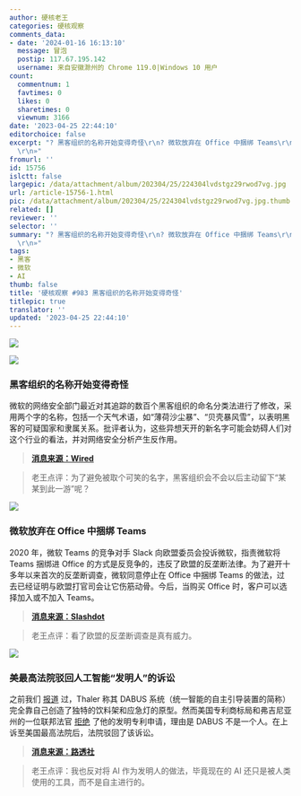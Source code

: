 ```yaml
---
author: 硬核老王
categories: 硬核观察
comments_data:
- date: '2024-01-16 16:13:10'
  message: 冒泡
  postip: 117.67.195.142
  username: 来自安徽滁州的 Chrome 119.0|Windows 10 用户
count:
  commentnum: 1
  favtimes: 0
  likes: 0
  sharetimes: 0
  viewnum: 3166
date: '2023-04-25 22:44:10'
editorchoice: false
excerpt: "? 黑客组织的名称开始变得奇怪\r\n? 微软放弃在 Office 中捆绑 Teams\r\n? 美最高法院驳回人工智能“发明人”的诉讼\r\n»
  \r\n»"
fromurl: ''
id: 15756
islctt: false
largepic: /data/attachment/album/202304/25/224304lvdstgz29rwod7vg.jpg
url: /article-15756-1.html
pic: /data/attachment/album/202304/25/224304lvdstgz29rwod7vg.jpg.thumb.jpg
related: []
reviewer: ''
selector: ''
summary: "? 黑客组织的名称开始变得奇怪\r\n? 微软放弃在 Office 中捆绑 Teams\r\n? 美最高法院驳回人工智能“发明人”的诉讼\r\n»
  \r\n»"
tags:
- 黑客
- 微软
- AI
thumb: false
title: '硬核观察 #983 黑客组织的名称开始变得奇怪'
titlepic: true
translator: ''
updated: '2023-04-25 22:44:10'
---
```


![](/data/attachment/album/202304/25/224304lvdstgz29rwod7vg.jpg)


![](/data/attachment/album/202304/25/224316genzemx6eyezegrg.jpg)


### 黑客组织的名称开始变得奇怪


微软的网络安全部门最近对其追踪的数百个黑客组织的命名分类法进行了修改，采用两个字的名称，包括一个天气术语，如“薄荷沙尘暴”、“贝壳暴风雪”，以表明黑客的可疑国家和隶属关系。批评者认为，这些异想天开的新名字可能会妨碍人们对这个行业的看法，并对网络安全分析产生反作用。



> 
> **[消息来源：Wired](https://www.wired.com/story/hacker-naming-schemes-spandex-tempest/)**
> 
> 
> 



> 
> 老王点评：为了避免被取个可笑的名字，黑客组织会不会以后主动留下“某某到此一游”呢？
> 
> 
> 


![](/data/attachment/album/202304/25/224330jubb66ozu636gek4.jpg)


### 微软放弃在 Office 中捆绑 Teams


2020 年，微软 Teams 的竞争对手 Slack 向欧盟委员会投诉微软，指责微软将 Teams 捆绑进 Office 的方式是反竞争的，违反了欧盟的反垄断法律。为了避开十多年以来首次的反垄断调查，微软同意停止在 Office 中捆绑 Teams 的做法，过去已经证明与欧盟打官司会让它伤筋动骨。今后，当购买 Office 时，客户可以选择加入或不加入 Teams。



> 
> **[消息来源：Slashdot](https://tech.slashdot.org/story/23/04/24/1921252/microsoft-agrees-to-stop-bundling-teams-with-office)**
> 
> 
> 



> 
> 老王点评：看了欧盟的反垄断调查是真有威力。
> 
> 
> 


![](/data/attachment/album/202304/25/224347zf2fv2kva4cm45vu.jpg)


### 美最高法院驳回人工智能“发明人”的诉讼


之前我们 [报道](/article-15593-1.html) 过，Thaler 称其 DABUS 系统（统一智能的自主引导装置的简称）完全靠自己创造了独特的饮料架和应急灯的原型。然而美国专利商标局和弗吉尼亚州的一位联邦法官 [拒绝](/article-14917-1.html) 了他的发明专利申请，理由是 DABUS 不是一个人。在上诉至美国最高法院后，法院驳回了该诉讼。



> 
> **[消息来源：路透社](https://www.reuters.com/legal/us-supreme-court-rejects-computer-scientists-lawsuit-over-ai-generated-2023-04-24/)**
> 
> 
> 



> 
> 老王点评：我也反对将 AI 作为发明人的做法，毕竟现在的 AI 还只是被人类使用的工具，而不是自主进行的。
> 
> 
>